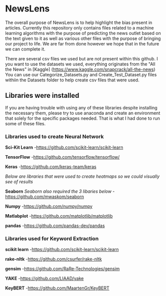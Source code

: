 # NewsLens

The overall purpose of NewsLens is to help highlight the bias present in articles. Currently this repository only contains files related to a machine learning algorithms with the purpose of predicting the news outlet based on the text given to it as well as various other files with the purpose of bringing our project to life. We are far from done however we hope that in the future we can complete it.

There are several csv files we used but are not present within this github. I you want to use the datasets we used, everything originates from the "All the News" in [Kaggle]
(https://www.kaggle.com/snapcrack/all-the-news)
You can use our Categorize_Datasets.py and Create_Test_Dataset.py files withiin the Datasets folder to help create csv files that were used.

## Libraries were installed
If you are having trouble with using any of these libraries despite installing the necessary them, please try to use anaconda and create an environment that solely for the specific packages needed. That is what I had done to run some of these files.

### Libraries used to create Neural Network
**Sci-Kit Learn**
-https://github.com/scikit-learn/scikit-learn

**TensorFlow**
-https://github.com/tensorflow/tensorflow/

**Keras**
-https://github.com/keras-team/keras

*Below are libraries that were used to create heatmaps so we could visually see of results*

**Seaborn** *Seaborn also required the 3 libaries below*
-https://github.com/mwaskom/seaborn

**Numpy**
-https://github.com/numpy/numpy

**Matlabplot**
-https://github.com/matplotlib/matplotlib

**pandas**
-https://github.com/pandas-dev/pandas


### Libraries used for Keyword Extraction
**scikit learn**
-https://github.com/scikit-learn/scikit-learn

**rake-nltk**
-https://github.com/csurfer/rake-nltk

**gensim**
-https://github.com/RaRe-Technologies/gensim

**YAKE**
-https://github.com/LIAAD/yake

**KeyBERT**
-https://github.com/MaartenGr/KeyBERT